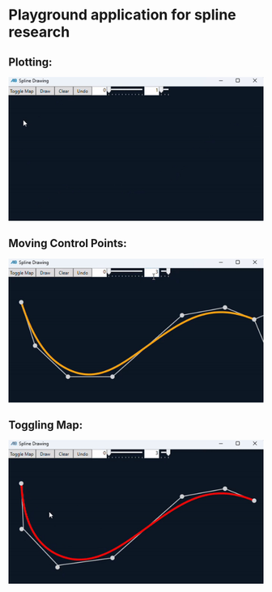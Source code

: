# Playground application for spline research

## Plotting:
![Demo](plotting.gif)

## Moving Control Points:
![Demo](moving.gif)

## Toggling Map:
![Demo](map.gif)